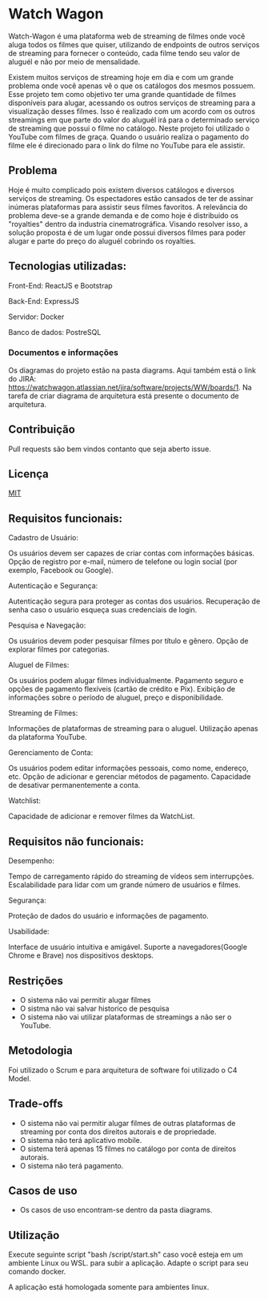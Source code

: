# Watch Wagon

Watch-Wagon é uma plataforma web de streaming de filmes onde você aluga todos os filmes que quiser, utilizando de endpoints de outros serviços de streaming para fornecer o conteúdo, cada filme tendo seu valor de aluguél e não por meio de mensalidade.

Existem muitos serviços de streaming hoje em dia e com um grande problema onde você apenas vê o que os catálogos dos mesmos possuem. Esse projeto tem como objetivo ter uma grande quantidade de filmes disponíveis para alugar, acessando os outros serviços de streaming para a visualização desses filmes. Isso é realizado com um acordo com os outros streamings em que parte do valor do aluguél irá para o determinado serviço de streaming que possui o filme no catálogo. Neste projeto foi utilizado o YouTube com filmes de graça. Quando o usuário realiza o pagamento do filme ele é direcionado para o link do filme no YouTube para ele assistir.

## Problema

Hoje é muito complicado pois existem diversos catálogos e diversos serviços de streaming. Os espectadores estão cansados de ter de assinar inúmeras plataformas para assistir seus filmes favoritos. A relevância do problema deve-se a grande demanda e de como hoje é distribuido os "royalties" dentro da industria cinematrográfica. Visando resolver isso, a solução proposta é de um lugar onde possui diversos filmes para poder alugar e parte do preço do aluguél cobrindo os royalties.
## Tecnologias utilizadas:
Front-End: ReactJS e Bootstrap

Back-End: ExpressJS

Servidor: Docker

Banco de dados: PostreSQL

### Documentos e informações
Os diagramas do projeto estão na pasta diagrams. Aqui também está o link do JIRA: https://watchwagon.atlassian.net/jira/software/projects/WW/boards/1. Na tarefa de criar diagrama de arquitetura está presente o documento de arquitetura.

## Contribuição

Pull requests são bem vindos contanto que seja aberto issue.

## Licença

[MIT](https://choosealicense.com/licenses/mit/)
## Requisitos funcionais:​

Cadastro de Usuário:​

Os usuários devem ser capazes de criar contas com informações básicas.​
Opção de registro por e-mail, número de telefone ou login social (por exemplo, Facebook ou Google).​

Autenticação e Segurança:​

Autenticação segura para proteger as contas dos usuários.​
Recuperação de senha caso o usuário esqueça suas credenciais de login.​

Pesquisa e Navegação:​

Os usuários devem poder pesquisar filmes por título e gênero.​
Opção de explorar filmes por categorias.​

Aluguel de Filmes:​

Os usuários podem alugar filmes individualmente.​
Pagamento seguro e opções de pagamento flexíveis (cartão de crédito e Pix).​
Exibição de informações sobre o período de aluguel, preço e disponibilidade.​

Streaming de Filmes:​

Informações de plataformas de streaming para o aluguel.​
Utilização apenas da plataforma YouTube.​

Gerenciamento de Conta:​

Os usuários podem editar informações pessoais, como nome, endereço, etc.​
Opção de adicionar e gerenciar métodos de pagamento.​
Capacidade de desativar permanentemente a conta.​

Watchlist:​

Capacidade de adicionar e remover filmes da WatchList.

## Requisitos não funcionais:​

Desempenho:​

Tempo de carregamento rápido do streaming de vídeos sem interrupções.​
Escalabilidade para lidar com um grande número de usuários e filmes.​

Segurança:​

Proteção de dados do usuário e informações de pagamento.​

Usabilidade:​

Interface de usuário intuitiva e amigável.​
Suporte a navegadores(Google Chrome e Brave) nos dispositivos desktops.

## Restrições

- O sistema não vai permitir alugar filmes
- O sistma não vai salvar historico de pesquisa
- O sistema não vai utilizar plataformas de streamings a não ser o YouTube.

## Metodologia

Foi utilizado o Scrum e para arquitetura de software foi utilizado o C4 Model.

## Trade-offs

- O sistema não vai permitir alugar filmes de outras plataformas de streaming por conta dos direitos autorais e de propriedade.
- O sistema não terá aplicativo mobile.
- O sistema terá apenas 15 filmes no catálogo por conta de direitos autorais.
- O sistema não terá pagamento.

## Casos de uso
- Os casos de uso encontram-se dentro da pasta diagrams.


## Utilização

Execute  seguinte script "bash /script/start.sh" caso você esteja em um ambiente Linux ou WSL. para subir a aplicação. Adapte o script para seu comando docker.
 
A aplicação está homologada somente para ambientes linux.
